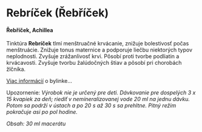 Rebríček (Řebříček)
===================

#### Řebříček, Achillea

Tinktúra **Rebríček** tlmí menštruačné krvácanie, znižuje bolestivosť počas
menštruácie. Znižuje tonus maternice a podporuje liečbu niektorých typov
neplodnosti. Zvyšuje zrážanlivosť krvi. Pôsobí proti tvorbe podliatin a
krvácavosti. Zvyšuje tvorbu žalúdočných štiav a pôsobí pri chorobách žlčníka.

[Viac informácií](/sip/bylinky/rebricek-obycajny/) o bylinke…

Upozornenie: *Výrobok nie je určený pre deti. Dávkovanie pre dospelých 3 x 15
kvapiek za deň; riediť v nemineralizovanej vode 20 ml na jednu dávku. Potom sa
podrží v ústach a po 20 s až 30 s sa prehltne. Pitný režim pokračuje asi po pol
hodine.*

*Obsah: 30 ml macerátu*

